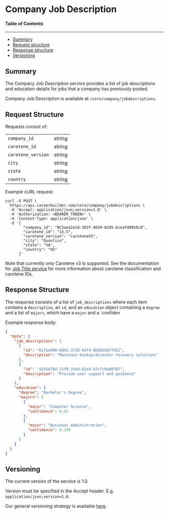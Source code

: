 Company Job Description
==================

#### Table of Contents
_______

- [Summary](#summary)
- [Request structure](#request-structure)
- [Response structure](#response-structure)
- [Versioning](#versioning)

## Summary

The Company Job Description service provides a list of job descriptions and education details for jobs that a company has 
previously posted. 

Company Job Description is available at `/core/company/jobdescriptions`.


## Request Structure

Requests consist of:

|                    |        |
|--------------------|--------|
| `company_id`       | string |
| `carotene_id`      | string |
| `carotene_version` | string |
| `city`             | string |
| `state`            | string |
| `country`          | string |

Example cURL request: 

```
curl -X POST \
  https://api.careerbuilder.com/core/company/jobdescriptions \
  -H 'Accept: application/json;version=1.0' \
  -H 'Authorization: <BEARER_TOKEN>' \
  -H 'Content-Type: application/json' \
  -d '{
        "company_id": "NC5aea2e1d-383f-4659-82d5-bceaf48918c8",
        "carotene_id": "15.5",
        "carotene_version": "caroteneV3",
        "city": "Quantico",
        "state": "VA",
        "country": "US"
      }'
```

Note that currently only Carotene v3 is supported. See the documentation for [Job Title service](https://github.com/careerbuilder/DataScienceAPIDocumentation/blob/master/JobTitle.md)
for more information about carotene classification and carotene IDs.


## Response Structure
The response consists of a list of `job_descriptions` where each item contains a `description`, an 
`id`, and an `education` object containing a `degree` and a list of `majors`, which have a `major` and
a `confiden

Example response body:

```json
{
  "data": {
    "job_descriptions": [
      {
        "id": "617aa090-6d42-3729-9df4-0b803567fd52",
        "description": "Maintain backup/disaster recovery solutions"
      },
      {
        "id": "a255879d-21f9-33e9-b2e4-d7cfc9a40787",
        "description": "Provide user support and guidance"
      }
    ],
    "education": {
      "degree": "Bachelor's Degree",
      "majors": [
        {
          "major": "Computer Science",
          "confidence": 0.41
        },
        {
          "major": "Business Administration",
          "confidence": 0.199
        }
      ]
    }
  }
}
```
 
## Versioning
The current version of the service is 1.0. 

Version must be specified in the Accept header. E.g. `application/json;version=1.0`. 

Our general versioning strategy is available [here](/Versioning.md).
